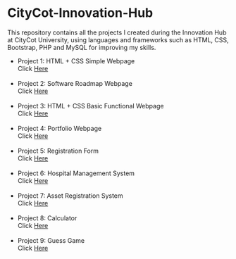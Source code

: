 # CityCot-Innovation-Hub
This repository contains all the projects I created during the Innovation Hub at CityCot University, using languages and frameworks such as HTML, CSS, Bootstrap, PHP and MySQL for improving my skills.
<br>
<ul>
  <li> Project 1: HTML + CSS Simple Webpage<br>
  Click <a href="https://github.com/itsfatima1/CityCot-Innovation-Hub/blob/a9ecf4d8375bf0d9fcb56b1adb48708d121b4c4b/Project1.html">Here</a></li><br>
  
  <li> Project 2: Software Roadmap Webpage<br>
  Click <a href="https://github.com/itsfatima1/CityCot-Innovation-Hub/blob/a9ecf4d8375bf0d9fcb56b1adb48708d121b4c4b/Project2.html">Here</a></li><br>
  
  <li> Project 3: HTML + CSS Basic Functional Webpage<br>
  Click <a href="https://github.com/itsfatima1/CityCot-Innovation-Hub/blob/a9ecf4d8375bf0d9fcb56b1adb48708d121b4c4b/Project3.html">Here</a></li><br>
  
  <li> Project 4: Portfolio Webpage<br> 
  Click <a href="https://github.com/itsfatima1/CityCot-Innovation-Hub/tree/0337d824f17ce33bf48c045e07a5bf4a130cb8e0/Project4">Here</a></li><br>
  
  <li> Project 5: Registration Form<br>
  Click <a href="https://github.com/itsfatima1/CityCot-Innovation-Hub/tree/a9ecf4d8375bf0d9fcb56b1adb48708d121b4c4b/Project5">Here</a></li><br>

  <li> Project 6: Hospital Management System<br>
  Click <a href="https://github.com/itsfatima1/CityCot-Innovation-Hub/tree/44642c3205273a9094aab0186ea495837b88a71e/Project%206/Project%206">Here</a></li><br>

  <li> Project 7: Asset Registration System<br>
  Click <a href="https://github.com/itsfatima1/CityCot-Innovation-Hub/tree/d8d3c273d7589c5048b29c0220e5573ed866d596/Project%207/LastProject">Here</a></li><br>

  <li> Project 8: Calculator<br>
  Click <a href="(https://github.com/itsfatima1/CityCot-Innovation-Hub/tree/main/Calculator/JS%20Project-1)">Here</a></li><br>

  <li> Project 9: Guess Game<br>
  Click <a href="[[(https://github.com/itsfatima1/CityCot-Innovation-Hub/tree/main/Calculator/JS%20Project-1)]](https://github.com/itsfatima1/CityCot-Innovation-Hub/tree/main/Guess%20Game)">Here</a></li><br>

</ul>
